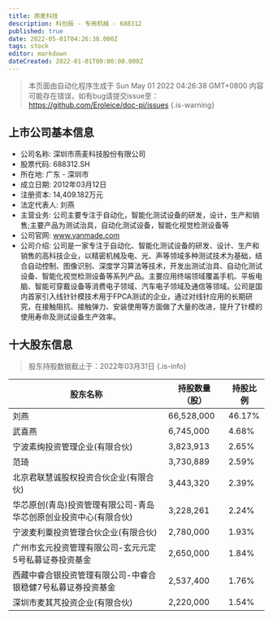```yaml
---
title: 燕麦科技
description: 科创板 - 专用机械 - 688312
published: true
date: 2022-05-01T04:26:38.000Z
tags: stock
editor: markdown
dateCreated: 2022-01-01T00:00:00.000Z
---
```


> 本页面由自动化程序生成于 Sun May 01 2022 04:26:38 GMT+0800
> 内容可能存在错误，如有bug请提交issue至：https://github.com/Eroleice/doc-pi/issues
{.is-warning}

## 上市公司基本信息
- 公司名称: 深圳市燕麦科技股份有限公司
- 股票代码: 688312.SH
- 所在地: 广东 - 深圳市
- 成立日期: 2012年03月12日
- 注册资本: 14,409.182万元
- 法定代表人: 刘燕
- 主营业务: 公司主要专注于自动化，智能化测试设备的研发，设计，生产和销售;主要产品为测试治具，自动化测试设备，智能化视觉检测设备等
- 公司官网: www.yanmade.com
- 公司介绍: 公司是一家专注于自动化、智能化测试设备的研发、设计、生产和销售的高科技企业，以精密机械及电、光、声等领域多种测试技术为基础，结合自动控制、图像识别、深度学习算法等技术，开发出测试治具、自动化测试设备、智能化视觉检测设备等系列产品。主要应用终端领域覆盖手机、平板电脑、智能可穿戴设备等消费电子领域、汽车电子领域及通信等领域。公司是国内首家引入线针针模技术用于FPCA测试的企业，通过对线针应用的长期研究，在接触阻抗、接触弹力、安装使用等方面做了大量的改进，提升了针模的使用寿命及测试设备生产效率。


## 十大股东信息
> 股东持股数据截止于：2022年03月31日
{.is-info}

| 股东名称 | 持股数量（股） | 持股比例 |
| --- | --- | --- |
| 刘燕 | 66,528,000 | 46.17% |
| 武喜燕 | 6,745,000 | 4.68% |
| 宁波素绚投资管理企业(有限合伙) | 3,823,913 | 2.65% |
| 范琦 | 3,730,889 | 2.59% |
| 北京君联慧诚股权投资合伙企业(有限合伙) | 3,443,320 | 2.39% |
| 华芯原创(青岛)投资管理有限公司-青岛华芯创原创业投资中心(有限合伙) | 3,228,261 | 2.24% |
| 宁波麦利粟投资管理合伙企业(有限合伙) | 2,780,000 | 1.93% |
| 广州市玄元投资管理有限公司-玄元元定5号私募证券投资基金 | 2,650,000 | 1.84% |
| 西藏中睿合银投资管理有限公司-中睿合银稳健7号私募证券投资基金 | 2,537,400 | 1.76% |
| 深圳市麦其芃投资企业(有限合伙) | 2,220,000 | 1.54% |




